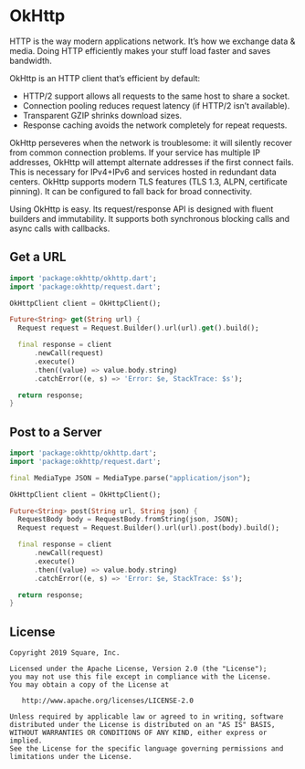 OkHttp
======

HTTP is the way modern applications network. It’s how we exchange data & media. Doing HTTP
efficiently makes your stuff load faster and saves bandwidth.

OkHttp is an HTTP client that’s efficient by default:

 * HTTP/2 support allows all requests to the same host to share a socket.
 * Connection pooling reduces request latency (if HTTP/2 isn’t available).
 * Transparent GZIP shrinks download sizes.
 * Response caching avoids the network completely for repeat requests.

OkHttp perseveres when the network is troublesome: it will silently recover from common connection
problems. If your service has multiple IP addresses, OkHttp will attempt alternate addresses if the
first connect fails. This is necessary for IPv4+IPv6 and services hosted in redundant data
centers. OkHttp supports modern TLS features (TLS 1.3, ALPN, certificate pinning). It can be
configured to fall back for broad connectivity.

Using OkHttp is easy. Its request/response API is designed with fluent builders and immutability. It
supports both synchronous blocking calls and async calls with callbacks.


Get a URL
---------

```dart
import 'package:okhttp/okhttp.dart';
import 'package:okhttp/request.dart';

OkHttpClient client = OkHttpClient();

Future<String> get(String url) {
  Request request = Request.Builder().url(url).get().build();

  final response = client
      .newCall(request)
      .execute()
      .then((value) => value.body.string)
      .catchError((e, s) => 'Error: $e, StackTrace: $s');

  return response;
}
```


Post to a Server
----------------

```dart
import 'package:okhttp/okhttp.dart';
import 'package:okhttp/request.dart';

final MediaType JSON = MediaType.parse("application/json");

OkHttpClient client = OkHttpClient();

Future<String> post(String url, String json) {
  RequestBody body = RequestBody.fromString(json, JSON);
  Request request = Request.Builder().url(url).post(body).build();

  final response = client
      .newCall(request)
      .execute()
      .then((value) => value.body.string)
      .catchError((e, s) => 'Error: $e, StackTrace: $s');

  return response;
}
```

License
-------

```
Copyright 2019 Square, Inc.

Licensed under the Apache License, Version 2.0 (the "License");
you may not use this file except in compliance with the License.
You may obtain a copy of the License at

   http://www.apache.org/licenses/LICENSE-2.0

Unless required by applicable law or agreed to in writing, software
distributed under the License is distributed on an "AS IS" BASIS,
WITHOUT WARRANTIES OR CONDITIONS OF ANY KIND, either express or implied.
See the License for the specific language governing permissions and
limitations under the License.
```
